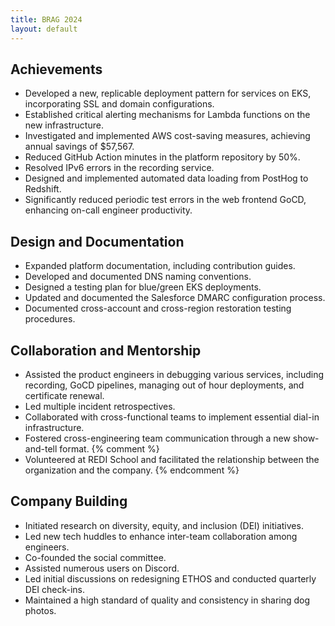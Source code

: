 ```yaml
---
title: BRAG 2024
layout: default
---
```


Achievements
------------

*   Developed a new, replicable deployment pattern for services on EKS, incorporating SSL and domain configurations.
*   Established critical alerting mechanisms for Lambda functions on the new infrastructure.
*   Investigated and implemented AWS cost-saving measures, achieving annual savings of $57,567.
*   Reduced GitHub Action minutes in the platform repository by 50%.
*   Resolved IPv6 errors in the recording service.
*   Designed and implemented automated data loading from PostHog to Redshift.
*   Significantly reduced periodic test errors in the web frontend GoCD, enhancing on-call engineer productivity.

Design and Documentation
------------------------

*   Expanded platform documentation, including contribution guides.
*   Developed and documented DNS naming conventions.
*   Designed a testing plan for blue/green EKS deployments.
*   Updated and documented the Salesforce DMARC configuration process.
*   Documented cross-account and cross-region restoration testing procedures.

Collaboration and Mentorship
----------------------------

*   Assisted the product engineers in debugging various services, including recording, GoCD pipelines, managing out of hour deployments, and certificate renewal.
*   Led multiple incident retrospectives.
*   Collaborated with cross-functional teams to implement essential dial-in infrastructure.
*   Fostered cross-engineering team communication through a new show-and-tell format.
{% comment %}
*   Volunteered at REDI School and facilitated the relationship between the organization and the company.
{% endcomment %}

Company Building
----------------

*   Initiated research on diversity, equity, and inclusion (DEI) initiatives.
*   Led new tech huddles to enhance inter-team collaboration among engineers.
*   Co-founded the social committee.
*   Assisted numerous users on Discord.
*   Led initial discussions on redesigning ETHOS and conducted quarterly DEI check-ins.
*   Maintained a high standard of quality and consistency in sharing dog photos.
